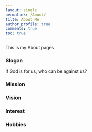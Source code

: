 ```yaml
---
layout: single
permalink: /About/
tilte: About Me
author_profile: true
comments: true
toc: true
---
```

 This is my About pages

### Slogan
İf God is for us, who can be against us?

### Mission

### Vision  

### Interest  

### Hobbies

